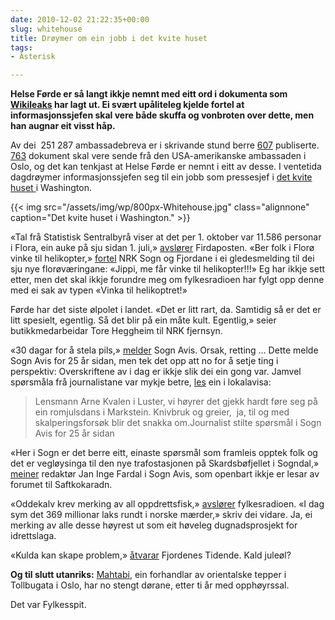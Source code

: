 ```yaml
---
date: 2010-12-02 21:22:35+00:00
slug: whitehouse
title: Drøymer om ein jobb i det kvite huset
tags: 
- Asterisk

---
```


**Helse Førde er så langt ikkje nemnt med eitt ord i dokumenta som [Wikileaks](http://nn.wikipedia.org/wiki/Wikileaks) har lagt ut. Ei svært upåliteleg kjelde fortel at informasjonssjefen skal vere både skuffa og vonbroten over dette, men han augnar eit visst håp.**

Av dei  251 287 ambassadebreva er i skrivande stund berre [607](http://rpgp.org/cable/) publiserte. [763](http://www.norwaypost.no/news/763-wikileaks-document-from-oslo.html) dokument skal vere sende frå den USA-amerikanske ambassaden i Oslo, og det kan tenkjast at Helse Førde er nemnt i eitt av desse. I ventetida dagdrøymer informasjonssjefen seg til ein jobb som pressesjef i [det kvite huset ](http://nn.wikipedia.org/wiki/Det_kvite_huset_i_Washington,_D.C.)i Washington.

<!--more-->

{{< img src="/assets/img/wp/800px-Whitehouse.jpg" class="alignnone" caption="Det kvite huset i Washington." >}}

«Tal frå Statistisk Sentralbyrå viser at det per 1. oktober var 11.586 personar i Flora, ein auke på sju sidan 1. juli,» [avslører](http://www.firdaposten.no/lokalnytt/article5388925.ece) Firdaposten. «Ber folk i Florø vinke til helikopter,» [fortel](http://nrk.no/nyheter/distrikt/nrk_sogn_og_fjordane/1.7405115) NRK Sogn og Fjordane i ei gledesmelding til dei sju nye florøværingane: «Jippi, me får vinke til helikopter!!!» Eg har ikkje sett etter, men det skal ikkje forundre meg om fylkesradioen har fylgt opp denne med ei sak av typen «Vinka til helikoptret!»

Førde har det siste ølpolet i landet. «Det er litt rart, da. Samtidig så er det er litt spesielt, egentlig. Så det blir på ein måte kult. Egentlig,» seier butikkmedarbeidar Tore Heggheim til NRK fjernsyn.

«30 dagar for å stela pils,» [melder](http://www.sognavis.no/25_aar/article3826069.ece) Sogn Avis. Orsak, retting … Dette melde Sogn Avis for 25 år sidan, men tek det opp att no for å setje ting i perspektiv: Overskriftene av i dag er ikkje slik dei ein gong var. Jamvel spørsmåla frå journalistane var mykje betre, [les](http://www.sognavis.no/25_aar/article3273223.ece) ein i lokalavisa:


<blockquote>Lensmann Arne Kvalen i Luster, vi høyrer det gjekk hardt føre seg på ein romjulsdans i Markstein. Knivbruk og greier,  ja, til og med skalperingsforsøk blir det snakka om.Journalist stilte spørsmål i Sogn Avis for 25 år sidan</blockquote>


«Her i Sogn er det berre eitt, einaste spørsmål som framleis opptek folk og det er vegløysinga til den nye trafostasjonen på Skardsbøfjellet i Sogndal,» [meiner](http://sognavismeiner.origo.no/-/bulletin/show/608930_truleg-ny-veg-til-oevstedalen) redaktør Jan Inge Fardal i Sogn Avis, som openbart ikkje er lesar av forumet til Saftkokaradn.

«Oddekalv krev merking av all oppdrettsfisk,» [avslører](http://nrk.no/nyheter/distrikt/more_og_romsdal/1.7403662) fylkesradioen. «I dag sym det 369 millionar laks rundt i norske mærder,» skriv dei vidare. Ja, ei merking av alle desse høyrest ut som eit høveleg dugnadsprosjekt for idrettslaga.

«Kulda kan skape problem,» [åtvarar](http://www.fjt.no/nyheter/article284649.ece) Fjordenes Tidende. Kald juleøl?

**Og til slutt utanriks:** [Mahtabi](http://www.dagbladet.no/nyheter/960602-kjent-2.html), ein forhandlar av orientalske tepper i Tollbugata i Oslo, har no stengt dørane, etter ti år med opphøyrssal.

Det var Fylkesspit.
